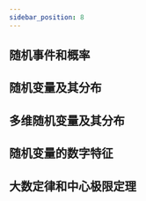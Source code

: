 ```yaml
---
sidebar_position: 8
---
```


## 随机事件和概率  

## 随机变量及其分布

## 多维随机变量及其分布

## 随机变量的数字特征

## 大数定律和中心极限定理  
